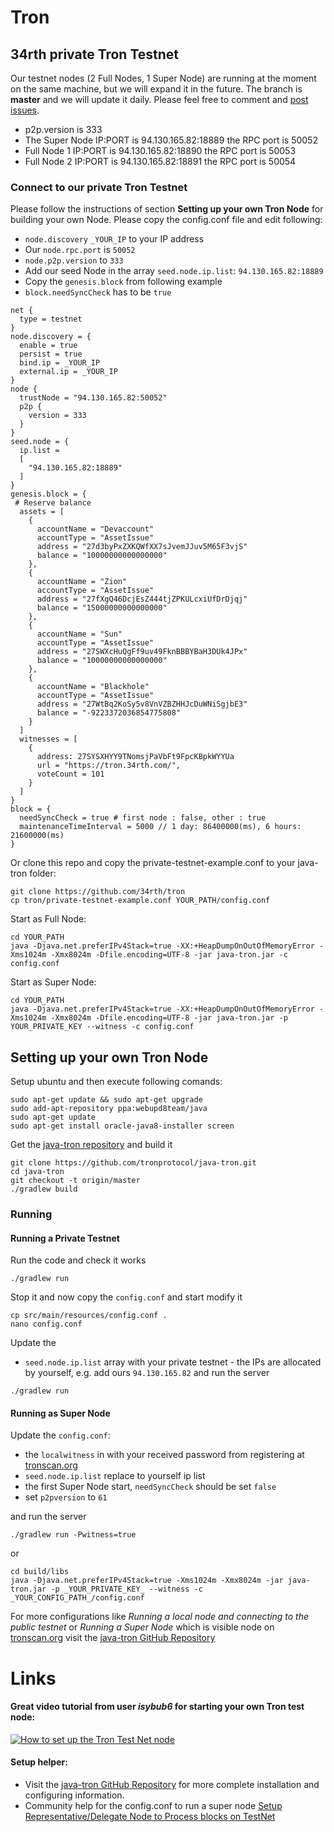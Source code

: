 # Tron

## 34rth private Tron Testnet
Our testnet nodes (2 Full Nodes, 1 Super Node) are running at the moment on the same machine, but we will expand it in the future.
The branch is **master** and we will update it daily.
Please feel free to comment and [post issues](https://github.com/34rth/tron/issues).

* p2p.version is 333
* The Super Node IP:PORT is 94.130.165.82:18889 the RPC port is 50052
* Full Node 1 IP:PORT is 94.130.165.82:18890 the RPC port is 50053
* Full Node 2 IP:PORT is 94.130.165.82:18891 the RPC port is 50054

### Connect to our private Tron Testnet
Please follow the instructions of section **Setting up your own Tron Node** for building your own Node.
Please copy the config.conf file and edit following:

* `node.discovery` `_YOUR_IP` to your IP address
* Our `node.rpc.port` is `50052`
* `node.p2p.version` to `333`
* Add our seed Node in the array `seed.node.ip.list`: `94.130.165.82:18889`
* Copy the `genesis.block` from following example
* `block.needSyncCheck` has to be `true`

```
net {
  type = testnet
}
node.discovery = {
  enable = true
  persist = true
  bind.ip = _YOUR_IP
  external.ip = _YOUR_IP
}
node {
  trustNode = "94.130.165.82:50052"
  p2p {
    version = 333
  }
}
seed.node = {
  ip.list = 
  [
    "94.130.165.82:18889"
  ]
}
genesis.block = {
 # Reserve balance
  assets = [
    {
      accountName = "Devaccount"
      accountType = "AssetIssue"
      address = "27d3byPxZXKQWfXX7sJvemJJuv5M65F3vjS"
      balance = "10000000000000000"
    },
    {
      accountName = "Zion"
      accountType = "AssetIssue"
      address = "27fXgQ46DcjEsZ444tjZPKULcxiUfDrDjqj"
      balance = "15000000000000000"
    },
    {
      accountName = "Sun"
      accountType = "AssetIssue"
      address = "27SWXcHuQgFf9uv49FknBBBYBaH3DUk4JPx"
      balance = "10000000000000000"
    },
    {
      accountName = "Blackhole"
      accountType = "AssetIssue"
      address = "27WtBq2KoSy5v8VnVZBZHHJcDuWNiSgjbE3"
      balance = "-9223372036854775808"
    }
  ]
  witnesses = [
    {
      address: 27SYSXHYY9TNomsjPaVbFt9FpcKBpkWYYUa
      url = "https://tron.34rth.com/",
      voteCount = 101
    }
  ]
}
block = {
  needSyncCheck = true # first node : false, other : true
  maintenanceTimeInterval = 5000 // 1 day: 86400000(ms), 6 hours: 21600000(ms)
}
```

Or clone this repo and copy the private-testnet-example.conf to your java-tron folder:

```
git clone https://github.com/34rth/tron
cp tron/private-testnet-example.conf YOUR_PATH/config.conf
```

Start as Full Node:
```
cd YOUR_PATH
java -Djava.net.preferIPv4Stack=true -XX:+HeapDumpOnOutOfMemoryError -Xms1024m -Xmx8024m -Dfile.encoding=UTF-8 -jar java-tron.jar -c config.conf
```
Start as Super Node:
```
cd YOUR_PATH
java -Djava.net.preferIPv4Stack=true -XX:+HeapDumpOnOutOfMemoryError -Xms1024m -Xmx8024m -Dfile.encoding=UTF-8 -jar java-tron.jar -p YOUR_PRIVATE_KEY --witness -c config.conf
```

## Setting up your own Tron Node
Setup ubuntu and then execute following comands:

```
sudo apt-get update && sudo apt-get upgrade
sudo add-apt-repository ppa:webupd8team/java
sudo apt-get update
sudo apt-get install oracle-java8-installer screen
```

Get the [java-tron repository](https://github.com/tronprotocol/java-tron) and build it

```
git clone https://github.com/tronprotocol/java-tron.git 
cd java-tron
git checkout -t origin/master
./gradlew build
```
### Running
#### Running a Private Testnet
Run the code and check it works
```
./gradlew run
```
Stop it and now copy the `config.conf` and start modify it
```
cp src/main/resources/config.conf .
nano config.conf
```
Update the 
* `seed.node.ip.list` array with your private testnet - the IPs are allocated by yourself, e.g. add ours `94.130.165.82` 
and run the server
```
./gradlew run
```
#### Running as Super Node
Update the `config.conf`:

* the `localwitness` in  with your received password from registering at [tronscan.org](https://tronscan.org/#/login) 
* `seed.node.ip.list` replace to yourself ip list
* the first Super Node start, `needSyncCheck` should be set `false`
* set `p2pversion` to `61`

and run the server
```
./gradlew run -Pwitness=true
```
or
```
cd build/libs
java -Djava.net.preferIPv4Stack=true -Xms1024m -Xmx8024m -jar java-tron.jar -p _YOUR_PRIVATE_KEY_ --witness -c _YOUR_CONFIG_PATH_/config.conf
```

For more configurations like _Running a local node and connecting to the public testnet_ or _Running a Super Node_ which is visible node on [tronscan.org](https://tronscan.org/#/network) visit the [java-tron GitHub Repository](https://github.com/tronprotocol/java-tron)

# Links
#### Great video tutorial from user _isybub6_ for starting your own Tron test node:
[![How to set up the Tron Test Net node](https://img.youtube.com/vi/AN9YwX7PqgY/3.jpg)](https://www.youtube.com/watch?v=AN9YwX7PqgY&feature=youtu.be&t=118)
#### Setup helper:
- Visit the [java-tron GitHub Repository](https://github.com/tronprotocol/java-tron) for more complete installation and configuring information.
- Community help for the config.conf to run a super node [Setup Representative/Delegate Node to Process blocks on TestNet](https://github.com/tronprotocol/java-tron/issues/513)
